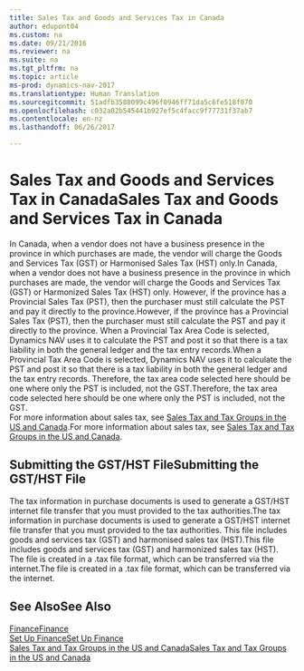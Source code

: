 ```yaml
---
title: Sales Tax and Goods and Services Tax in Canada
author: edupont04
ms.custom: na
ms.date: 09/21/2016
ms.reviewer: na
ms.suite: na
ms.tgt_pltfrm: na
ms.topic: article
ms-prod: dynamics-nav-2017
ms.translationtype: Human Translation
ms.sourcegitcommit: 51adfb3588099c496f0946ff71da5c6fe518f070
ms.openlocfilehash: c032a02b545441b927ef5c4facc9f77731f37ab7
ms.contentlocale: en-nz
ms.lasthandoff: 06/26/2017

---
```


# <a name="sales-tax-and-goods-and-services-tax-in-canada"></a><span data-ttu-id="8112d-102">Sales Tax and Goods and Services Tax in Canada</span><span class="sxs-lookup"><span data-stu-id="8112d-102">Sales Tax and Goods and Services Tax in Canada</span></span>
<span data-ttu-id="8112d-103">In Canada, when a vendor does not have a business presence in the province in which purchases are made, the vendor will charge the Goods and Services Tax (GST) or Harmonised Sales Tax (HST) only.</span><span class="sxs-lookup"><span data-stu-id="8112d-103">In Canada, when a vendor does not have a business presence in the province in which purchases are made, the vendor will charge the Goods and Services Tax (GST) or Harmonized Sales Tax (HST) only.</span></span> <span data-ttu-id="8112d-104">However, if the province has a Provincial Sales Tax (PST), then the purchaser must still calculate the PST and pay it directly to the province.</span><span class="sxs-lookup"><span data-stu-id="8112d-104">However, if the province has a Provincial Sales Tax (PST), then the purchaser must still calculate the PST and pay it directly to the province.</span></span> <span data-ttu-id="8112d-105">When a Provincial Tax Area Code is selected, Dynamics NAV uses it to calculate the PST and post it so that there is a tax liability in both the general ledger and the tax entry records.</span><span class="sxs-lookup"><span data-stu-id="8112d-105">When a Provincial Tax Area Code is selected, Dynamics NAV uses it to calculate the PST and post it so that there is a tax liability in both the general ledger and the tax entry records.</span></span> <span data-ttu-id="8112d-106">Therefore, the tax area code selected here should be one where only the PST is included, not the GST.</span><span class="sxs-lookup"><span data-stu-id="8112d-106">Therefore, the tax area code selected here should be one where only the PST is included, not the GST.</span></span>  
<span data-ttu-id="8112d-107">For more information about sales tax, see [Sales Tax and Tax Groups in the US and Canada](us-finance-setup-sales-tax.md).</span><span class="sxs-lookup"><span data-stu-id="8112d-107">For more information about sales tax, see [Sales Tax and Tax Groups in the US and Canada](us-finance-setup-sales-tax.md).</span></span>  

## <a name="submitting-the-gsthst-file"></a><span data-ttu-id="8112d-108">Submitting the GST/HST File</span><span class="sxs-lookup"><span data-stu-id="8112d-108">Submitting the GST/HST File</span></span>
<span data-ttu-id="8112d-109">The tax information in purchase documents is used to generate a GST/HST internet file transfer that you must  provided to the tax authorities.</span><span class="sxs-lookup"><span data-stu-id="8112d-109">The tax information in purchase documents is used to generate a GST/HST internet file transfer that you must  provided to the tax authorities.</span></span> <span data-ttu-id="8112d-110">This file includes goods and services tax (GST) and harmonised sales tax (HST).</span><span class="sxs-lookup"><span data-stu-id="8112d-110">This file includes goods and services tax (GST) and harmonized sales tax (HST).</span></span> <span data-ttu-id="8112d-111">The file is created in a .tax file format, which can be transferred via the internet.</span><span class="sxs-lookup"><span data-stu-id="8112d-111">The file is created in a .tax file format, which can be transferred via the internet.</span></span>  

## <a name="see-also"></a><span data-ttu-id="8112d-112">See Also</span><span class="sxs-lookup"><span data-stu-id="8112d-112">See Also</span></span>
[<span data-ttu-id="8112d-113">Finance</span><span class="sxs-lookup"><span data-stu-id="8112d-113">Finance</span></span>](finance-setup.md)  
[<span data-ttu-id="8112d-114">Set Up Finance</span><span class="sxs-lookup"><span data-stu-id="8112d-114">Set Up Finance</span></span>](finance-setup-setup-finance-setup.md)  
[<span data-ttu-id="8112d-115">Sales Tax and Tax Groups in the US and Canada</span><span class="sxs-lookup"><span data-stu-id="8112d-115">Sales Tax and Tax Groups in the US and Canada</span></span>](us-finance-setup-sales-tax.md)

